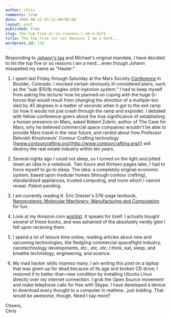 ```yaml
---
author: chris
comments: true
date: 2005-08-15 05:31:00+00:00
layout: post
published: true
slug: the-top-five-or-so-reasons-i-am-a-dork
title: The Top Five (or so) Reasons I am a Dork...
wordpress_id: 118
---
```


Responding to [Johann's tag](http://http//www.xanga.com/item.aspx?user=johannkomander&tab=weblogs&uid=319734686) and Michael's original mandate, I have decided to list the top five or so reasons I am a nerd....even though Johann misspelled my name as "Hauter."  


  
  1. I spent last Friday through Saturday at the Mars Society [Conference](http://www.thespacereview.com/article/432/1) in Boulder, Colorado. I mocked certain obviously ill-considered plans, such as the "sub-$10/lb maglev orbit-injection system." I had to keep myself from asking the lecturer how he planned on coping with the huge G-forces that would result from changing the direction of a multiple-ton sled by 45 degrees in a matter of seconds when it got to the exit ramp (or how it would not just crash through the ramp and explode). I debated with fellow conference-goers about the true significance of establishing a human presence on Mars, asked Robert Zubrin, author of The Case for Mars, why he believed commercial space companies wouldn't be able to provide Mars travel in the near future, and ranted about how Professor Behrokh Khoshnevis' Contour Crafting technology ([www.contourcrafting.org](http://www.contourcrafting.org/)) will destroy the real estate industry within ten years.
  2. Several nights ago I could not sleep, so I turned on the light and jotted down an idea in a notebook. Two hours and thirteen pages later, I had to force myself to go to sleep. The idea: a completely original economic system, based upon modular homes (through contour crafting), standardized appliances, trusted computing, and more which I cannot reveal. Patent pending.  

  3. I am currently reading K. Eric Drexler's 576-page textbook, [Nanosystems: Molecular Machinery, Manufacturing and Computation](http://www.zyvex.com/nanotech/nanosystems.html) for fun.
  4. Look at my Amazon.com [wishlist](http://www.amazon.com/gp/registry/registry.html/103-3129501-8933440?%5Fencoding=UTF8&id=1N3HSARD3M1PG). It speaks for itself. I actually bought several of these books, and was ashamed of the absolutely nerdly glee I felt upon receiving them.
  5. I spend a lot of leisure time online, reading articles about new and upcoming technologies, the fledgling commercial spaceflight industry, nanotechnology developments, etc., etc. etc. I think, eat, sleep, and breathe technology, engineering, and science.  

  
  6. My mad hacker skills impress many. I am writing this post on a laptop that was given up for dead because of its age and broken CD drive; I restored it to better-than-new condition by installing Ubuntu Linux directly over my internet connection. I grok the Open Source movement and make telephone calls for free with Skype. I have developed a device to download every thought to a computer in realtime...just kidding. That would be awesome, though.
  Need I say more?  
  
Cheers,  
Chris
